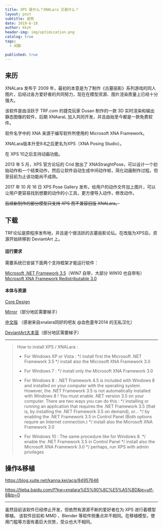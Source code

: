 ```yaml
---
title: XPS 是什么？XNALara 又是什么？
layout: post
subtitle: 姿势
date: 2019-6-18
author: kkzh
header-img: img/optimization.png
catalog: true
tags:
  - 闲聊

published: true
---
```


## 来历

XNALara 发布于 2009 年，最初的本意是为了制作《古墓丽影》系列游戏的同人图片，后经过各方爱好者的共同努力，现在在模型资源、图片渲染质量上已经十分强大。

该软件是由活跃于 TRF.com 的捷克玩家 Dusan 制作的一款 3D 实时渲染和输出静态图像的软件，后期 XNAaraL 加入共同开发，并且由始至今都是一款免费软件。

软件名字中的 XNA 来源于编写软件所使用的 Microsoft XNA Framework。 


 XNALara版本升至9.8之后更名为XPS（XNA Posing Studio）。
 
 在 XPS 10之后支持动画功能。
 
 2013 年 5 月，XPS 官方论坛的 Crid 放出了 XNAStraightPose，可以设计一个初始动作和一个结束动作，然后让软件自动生成中间动作帧，简化动画制作过程。但至目前为止该功能尚不成熟。
 
 2017 年 10 月 16 日 XPS Pose Gallery 发布，给用户的动作文件加上图片，可以让用户更容易找到想要的动作的小工具，更方便导入动作，修改动作。
 
 ~~后续新制作的部分模型只支持 XPS 而不兼容旧版 XNALara。~~





## 下载

TRF论坛是原程序发布地，并且是个很活跃的古墓丽影论坛。在改版为XPS后，资源开始转移到 DeviantArt 上。

#### 运行要求

需要系统已安装下面两个支持框架才能运行软件：

[Microsoft .NET Framework 3.5](https://www.microsoft.com/zh-CN/download/details.aspx?id=21)（WIN7 自带，大部分 WIN10 也自带有）<br>
[Microsoft XNA Framework Redistributable 3.0](https://www.microsoft.com/en-us/download/details.aspx?id=22588)



#### 本体与资源

[Core Design](http://www.core-design.com/community_xps.html) 

[Mirror](https://www55.zippyshare.com/v/GjzNLcMz/file.html)（部分地区需要梯子）

[中文版](https://pan.baidu.com/s/15wHKBsrgdVfL18re7wgGkA) （感谢来自xnalara同好的吧友 @血色童年2014 的无私汉化）

[DeviantArt大本营](https://www.deviantart.com/xnalaraitalia)（部分地区需要梯子）


----------


> How to install XPS / XNALara :
> 
> - For Windows XP or Vista :
> */ install first the Microsoft .NET Framework 3.5
> */ install also the Microsoft XNA Framework 3.0
> 
> - For Windows 7 :
> */ install only the Microsoft XNA Framework 3.0
> 
> - For Windows 8 : .NET Framework 4.5 is included with Windows 8 and installed on your computer with the operating system. However, the
> .NET Framework 3.5 is not automatically installed with Windows 8 ! You
> must enable .NET version 3.5 on your computer. There are two ways you
> can do this :
> */ installing or running an application that requires the .NET Framework 3.5 (that is, by installing the .NET Framework 3.5 on
> demand), or...
> */ by enabling the .NET Framework 3.5 in Control Panel (Both options require an Internet connection.)
> */ install also the Microsoft XNA Framework 3.0
> 
> - For Windows 10 : The same procedure like for Windows 8.
> */ enable the .NET Framework 3.5 in Control Panel
> */ install also the Microsoft XNA Framework 3.0
> */ perhaps, run XPS with admin privileges



## 操作&移植

https://blog.xuite.net/kanna.kei/acg/84957646  

https://tieba.baidu.com/f?kw=xnalara%E5%90%8C%E5%A5%BD&ie=utf-8&tp=0

----------





虽然目前该软件已经停止开发，但依然有源源不断的爱好者在为 XPS 进行着模型移植。
该软件目前和 MMD 、Blender 等软件侧重点并不相同。在移植模型，使用门槛等方面有着巨大优势，受众也大不相同。